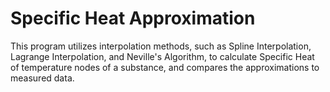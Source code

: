 # Specific Heat Approximation

This program utilizes interpolation methods, such as Spline Interpolation, Lagrange Interpolation, and Neville's Algorithm, to calculate Specific Heat of temperature nodes of a substance, and compares the approximations to measured data.
